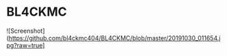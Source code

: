 # BL4CKMC
![Screenshot](https://github.com/bl4ckmc404/BL4CKMC/blob/master/20191030_011654.jpg?raw=true]
